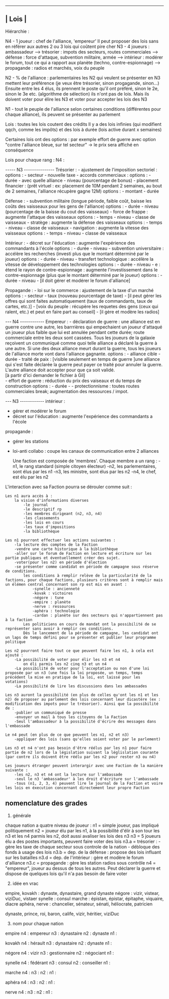 ----------
|  Lois  |
----------

Hiérarchie :

N4 - 1 joueur : chef de l'alliance, 'empereur'
	Il peut proposer des lois sans en référer aux autres
	2 ou 3 lois qui coûtent pire cher
N3 - 4 joueurs : ambassadeur
	--> trésorier : impots des secteurs, routes commerciales
	--> défense : force d'attaque, subvention militaire, armée
	--> intérieur : modérer le forum, tout ce qui a rapport aux planète (techno, contre-espionnage)
	--> propagande : radios et marchés, voix du peuple

N2 - % de l'alliance : parlementaires
	les N2 qui veulent se présenter en N3 mettent leur préférence (je veux être trésorier, sinon progagande, sinon...)
	Ensuite entre les 4 élus, ils prennent le poste qu'il ont préféré, sinon le 2e, sinon le 3e etc. (algorithme de sélection)
	ils n'ont pas de lois. Mais ils doivent voter pour élire les N3 et voter pour accepter les lois des N3

N1 - tout le peuple de l'alliance
	selon certaines conditions (différentes pour chaque alliance), ils peuvent se présenter au parlement


Lois :
toutes les lois coutent des crédits
Il y a des lois infinies (qui modifient qqch, comme les impôts) et des lois à durée (lois active durant x semaines)

Certaines lois ont des options : par exemple effort de guerre avec option "contre l'alliance bleue, sur tel secteur" -> le prix sera affiché en conséquence




Lois pour chaque rang :
N4 :


----- N3 ---------------
Trésorier :
	- ajustement de l'imposition sectoriel :
		options : 	- secteur
					- nouvelle taxe
	- accords commerciaux :
		options : 	- durée
					- avec quelle alliance
					- niveau (pourcentage de bonus)
	- placement financier : (prêt virtuel : ex: placement de 10M pendant 2 semaines, au bout de 2 semaines, l'alliance récupère gagne 12M)
		options :	- montant
					- durée

Défense :
	- subvention militaire (longue période, faible coût, baisse les coûts des vaisseaux pour les gens de l'alliance)
		options : 	- durée
					- niveau (pourcentage de la baisse du cout des vaisseaux)
	- force de frappe : augmente l'attaque des vaisseaux
		options :	- temps
					- niveau
					- classe de vaisseaux
	- stratège : augmente la défense des vaisseaux
		options :	- temps
					- niveau
					- classe de vaisseaux
	- navigation : augmente la vitesse des vaisseaux
		options :	- temps
					- niveau
					- classe de vaisseaux

Intérieur :
	- décret sur l'éducation : augmente l'expérience des commandants à l'école
		options : 	- durée
					- niveau
	- subvention universitaire : accélère les recherches (investi plus que le montant déterminé par le joueur)
		options : 	- durée
					- niveau
	- transfert technologique : accélère la vitesse de développement des technologies
		options :	- durée
					- niveau
	- e : étend le rayon de contre-espionnage : augmente l'investissement dans le contre-espionnage (plus que le montant déterminé par le joueur)
		options : 	- durée
					- niveau
	- [il doit gérer et modérer le forum d'alliance]

Propagande :
	- loi sur le commerce : ajustement de la taxe d'un marché
		options : 	- secteur
					- taux (nouveau pourcentage de taxe)
	- [il peut gérer les offres qui sont faites automatiquement (taux de commandants, taux de cartes, etc.)]
	- [voix du peuple : récupère les requetes des gens (ceux qui ralent, etc.) et peut en faire part au conseil]
	- [il gère et modère les radios]


--- N4 ------------
Empereur :
	- déclaration de guerre : une alliance est en guerre contre une autre, les barrrières qui empechaient un joueur d'attaqué un joueur plus faible que lui est annulée pendant cette durée; route commerciale entre les deux sont cassées. Tous les joueurs de la galaxie reçoivent un communiqué comme quoi telle alliance a déclaré la guerre à une autre. Si une des deux alliance meurt durant la guerre, tous les joueurs de l'alliance morte vont dans l'alliance gagnante.
		options : 	- alliance cible
					- durée
	- traité de paix : [visible seulement en temps de guerre ]une alliance qui s'est faite déclarée la guerre peut payer ce traité pour annuler la guerre. L'autre alliance doit accepter pour que ça soit validé.	
[à partir d'ici demander le fichier à Gil]		
	- effort de guerre : réduction du prix des vaiseaux et du temps de construction
		options : 	- durée
					- 
	- protectionnisme : toutes routes commerciales break; augmentation des ressources / impot.

--- N3 ------------
intérieur :
- gérer et modérer le forum
- décret sur l'éducation : augmente l'expérience des commandants a l'école

propagande :
- gérer les stations
- loi-anti collabo : coupe les canaux de communication entre 2 alliances









	Une faction est composée de 'membres'.
Chaque membre a un rang :
	-n1, le rang standard (simple citoyen électeur)
	-n2, les parlementaires, sont élus par les n1
	-n3, les ministre, sont élus par les n2
	-n4, le chef, est élu par les n2

L'interaction avec sa Faction pourra se dérouler comme suit :

	Les n1 aura accès à :
		la vision d'informations diverses
			-le journal
			-le descriptif rp
			-les membres dirigeant (n2, n3, n4)
			-les classements
			-les lois en cours
			-les taux d'impositions
			-la bibliothèque

	Les n1 pourront effectuer les actions suivantes :
		-la lecture des comptes de la Faction
		-vendre une carte historique à la bibliothèque
		-aller sur le forum de Faction en lecture et écriture sur les partie publiques et éventuellement créer des sujet.
		-voter(pour les n2) en période d'élection
		-se présenter comme candidat en période de campagne sous réserve de conditions.
			les conditions à remplir relève de la particularité de la factions, pour chaque factions, plusieurs critères sont à remplir mais un élémen central concernant son rp est mis en avant :
				-synelle : ancienneté
				-kovak : victoires
				-négore : tune
				-empire : planète
				-nerve : ressources
				-aphéra : technologie
				-cardan : planète sur des secteurs qui n'appartiennent pas à la faction
			Les politiciens en cours de mandat ont la possibilité de se représenter sans avoir à remplir ces conditions.
			Dès le lancement de la période de campagne, les candidat ont un laps de temps défini pour se présenter et publier leur programme politique

	Les n2 pourront faire tout ce que peuvent faire les n1, à cela est ajouté :
		-La possibilité de voter pour élir les n3 et n4
			on éli parmis les n2 cinq n3 et un n4
		-La possibilité de voter pour l'acceptation ou non d'une loi proposée par un n3 (une fois la loi proposée, un temps, temps précédent la mise en pratique de la loi, est laissé pour les votations)
		-La possibilité de lire les discussions dans les ambassades

	Les n3 auront la possibilité (en plus de celles qu'ont les n1 et les n2) de proposer au parlement des lois concernant leur dicastère (ex : modification des impots pour le trésorier). Ainsi que la possibilité de :
		-publier un communiqué de presse
		-envoyer un mail à tous les citoyens de la Faction
		-Seul l'ambassadeur à la possibilité d'écrire des messages dans l'embassade

	Le n4 peut (en plus de ce que peuvent les n1, n2 et n3)
		-appliquer des lois (sans qu'elles soient voter par le parlement)

	Les n3 et n4 n'ont pas besoin d'être réélus par les n1 pour faire partie de n2 lors de la législation suivant la léglislation courante (par contre ils doivent être réélu par les n2 pour rester n3 ou n4)

	Les joueurs étranger peuvent interargir avec une Faction de la manière suivante :
		-les n2, n3 et n4 ont la lecture sur l'ambassade
		-seul le n3 'ambassadeur' à les droit d'écriture sur l'ambassade
		-tous (n1, 2, 3, 4) peuvent lire le journal de la Faction et voire les lois en éxecution concernant directement leur propre Faction




nomenclature des grades
-----------------------

1. générale

chaque nation a quatre niveau de joueur :
n1 = simple joueur, pas impliqué politiquement
n2 = joueur élu par les n1, à la possibilité d'élir à son tour les n3 et les n4 parmis les n2, doit aussi avaliser les lois des n3
n3 = 5 joueurs élu a des postes importants, peuvent faire voter des lois
    n3.a = trésorier :
     	- gère les taxe de chaque secteur sous controle de la nation
     	- débloque des fonds à usage des lois
    n3.b = dep. de la défense : propose des lois influant sur les batailles
    n3.d = dep. de l'intérieur : gère et modère le forum d'alliance
    n3.c = propagande : gère les station radios sous contrôle
n4 = "empereur", joueur au dessus de tous les autres. Peut déclarer la guerre et dispose de quelques lois qu'il n'a pas besoin de faire voter

2. idée en vrac

empire, kovakh	: dynaste, dynastaire, grand dynaste
négore		: vizir, vistear, viziDuc, vistaer
synelle		: consul
marche		: épistan, épistar, épitaphe, viquaire, diacre
aphéra, nerve	: chancelier, sénateur, sénati, héliocrate, patricien

dynaste, prince, roi, baron, calife, vizir, héritier, viziDuc

3. nom pour chaque nation

empire
	n4 : empereur
	n3 : dynastaire
	n2 : dynaste
	n1 : 

kovakh
	n4 : hérault
	n3 : dynastaire
	n2 : dynaste
	n1 : 

négore
	n4 : vizir
	n3 : gestionnaire
	n2 : négociant
	n1 : 

synelle
	n4 : fédérant
	n3 : consul
	n2 : conseiller
	n1 : 

marche
	n4 : 
	n3 : 
	n2 : 
	n1 : 

aphéra
	n4 :
	n3 : 
	n2 : 
	n1 : 

nerve
	n4 :
	n3 :
	n2 : 
	n1 : 